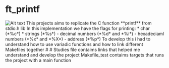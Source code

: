 # ft_printf
<img src="https://game.42sp.org.br/static/assets/achievements/ft_printfe.png" alt="Alt text">
This projects aims to replicate the C function **printf** from stdio.h lib
In this implementation we have the flags for printing:
* char (*%c*)
* strings (*%s*)
- decimal numbers (*%d* and *%i*)
- hexadeciaml numbers (*%x* and *%X*)
- address (*%p*)
To develop this i had to understand how to use variadic functions and how to link different Makefiles together
#
#
Studies file contaims links that helped me understand and develop the project
Makefile_test contaims targets that runs the project with a main function
